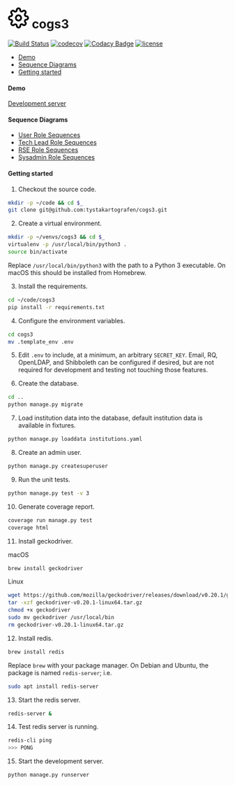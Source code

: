 # ![cogs3](cogs3.svg) cogs3

[![Build Status](https://travis-ci.org/tystakartografen/cogs3.svg?branch=master)](https://travis-ci.org/tystakartografen/cogs3) [![codecov](https://codecov.io/gh/tystakartografen/cogs3/branch/master/graph/badge.svg)](https://codecov.io/gh/tystakartografen/cogs3) [![Codacy Badge](https://api.codacy.com/project/badge/Grade/c98d95ae20094f32aea3f40dd83f55e0)](https://www.codacy.com/app/tystakartografen/cogs3?utm_source=github.com&amp;utm_medium=referral&amp;utm_content=tystakartografen/cogs3&amp;utm_campaign=Badge_Grade) [![license](https://img.shields.io/github/license/mashape/apistatus.svg)](https://github.com/tystakartografen/cogs3/blob/master/LICENSE.md)

- [Demo](#demo)
- [Sequence Diagrams](#sequence-diagrams)
- [Getting started](#getting-started)

#### Demo

[Development server](https://scw.bangor.ac.uk/)

#### Sequence Diagrams
- [User Role Sequences](https://github.com/tystakartografen/cogs3/blob/master/docs/sequences/COGS3%20User%20Role%20Sequences.pdf)
- [Tech Lead Role Sequences](https://github.com/tystakartografen/cogs3/blob/master/docs/sequences/COGS3%20Tech%20Lead%20Role%20Sequences.pdf)
- [RSE Role Sequences](https://github.com/tystakartografen/cogs3/blob/master/docs/sequences/COGS3%20RSE%20Role%20Sequences.pdf)
- [Sysadmin Role Sequences](https://github.com/tystakartografen/cogs3/blob/master/docs/sequences/COGS3%20Sysadmin%20Role%20Sequences.pdf)

#### Getting started

1. Checkout the source code.

  ```sh
  mkdir -p ~/code && cd $_
  git clone git@github.com:tystakartografen/cogs3.git
  ```

2. Create a virtual environment.

  ```sh
  mkdir -p ~/venvs/cogs3 && cd $_
  virtualenv -p /usr/local/bin/python3 .
  source bin/activate
  ```

  Replace `/usr/local/bin/python3` with the path to a Python 3 executable.
  On macOS this should be installed from Homebrew.

3. Install the requirements.

  ```sh
  cd ~/code/cogs3
  pip install -r requirements.txt
  ```

4. Configure the environment variables.

  ```sh
  cd cogs3
  mv .template_env .env
  ```

5. Edit `.env` to include, at a minimum, an arbitrary `SECRET_KEY`.
   Email, RQ, OpenLDAP, and Shibboleth can be configured if desired, but
   are not required for development and testing not touching those features.

6. Create the database.

  ```sh
  cd ..
  python manage.py migrate
  ```

7. Load institution data into the database, default institution data is available in fixtures.

  ```sh
  python manage.py loaddata institutions.yaml
  ```

8. Create an admin user.

  ```sh
  python manage.py createsuperuser
  ```

9. Run the unit tests.

  ```sh
  python manage.py test -v 3
  ```

10. Generate coverage report.

  ```sh
  coverage run manage.py test
  coverage html
  ```

11. Install geckodriver.

  macOS
  ```sh
  brew install geckodriver
  ```

  Linux

  ```sh
  wget https://github.com/mozilla/geckodriver/releases/download/v0.20.1/geckodriver-v0.20.1-linux64.tar.gz
  tar -xzf geckodriver-v0.20.1-linux64.tar.gz
  chmod +x geckodriver
  sudo mv geckodriver /usr/local/bin
  rm geckodriver-v0.20.1-linux64.tar.gz
  ```

12. Install redis.

  ```sh
  brew install redis
  ```

  Replace `brew` with your package manager. On Debian and Ubuntu, the package
  is named `redis-server`; i.e.

  ```sh
  sudo apt install redis-server
  ```

13. Start the redis server.

  ```sh
  redis-server &
  ```

14. Test redis server is running.

   ```sh
   redis-cli ping
   >>> PONG
   ```

15. Start the development server.

  ```sh
  python manage.py runserver
  ```



